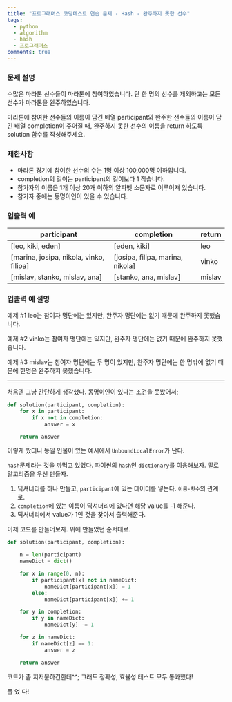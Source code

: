 ```yaml
---
title: "프로그래머스 코딩테스트 연습 문제 - Hash - 완주하지 못한 선수"
tags:
  - python
  - algorithm
  - hash
  - 프로그래머스
comments: true
---
```


### 문제 설명

수많은 마라톤 선수들이 마라톤에 참여하였습니다. 단 한 명의 선수를 제외하고는 모든 선수가 마라톤을 완주하였습니다.

마라톤에 참여한 선수들의 이름이 담긴 배열 participant와 완주한 선수들의 이름이 담긴 배열 completion이 주어질 때, 완주하지 못한 선수의 이름을 return 하도록 solution 함수를 작성해주세요.

### 제한사항

- 마라톤 경기에 참여한 선수의 수는 1명 이상 100,000명 이하입니다.
- completion의 길이는 participant의 길이보다 1 작습니다.
- 참가자의 이름은 1개 이상 20개 이하의 알파벳 소문자로 이루어져 있습니다.
- 참가자 중에는 동명이인이 있을 수 있습니다.

### 입출력 예

| participant                             | completion                       | return |
| --------------------------------------- | -------------------------------- | ------ |
| [leo, kiki, eden]                       | [eden, kiki]                     | leo    |
| [marina, josipa, nikola, vinko, filipa] | [josipa, filipa, marina, nikola] | vinko  |
| [mislav, stanko, mislav, ana]           | [stanko, ana, mislav]            | mislav |

### 입출력 예 설명

예제 #1
leo는 참여자 명단에는 있지만, 완주자 명단에는 없기 때문에 완주하지 못했습니다.

예제 #2
vinko는 참여자 명단에는 있지만, 완주자 명단에는 없기 때문에 완주하지 못했습니다.

예제 #3
mislav는 참여자 명단에는 두 명이 있지만, 완주자 명단에는 한 명밖에 없기 때문에 한명은 완주하지 못했습니다.

---

처음엔 그냥 간단하게 생각했다. 동명이인이 있다는 조건을 못봤어서;

```python
def solution(participant, completion):
    for x in participant:
        if x not in completion:
            answer = x

    return answer
```

이렇게 짰더니 동일 인물이 있는 예시에서  `UnboundLocalError`가 난다.

`hash`문제라는 것을 까먹고 있었다. 파이썬의 `hash`인 `dictionary`를 이용해보자. 말로 알고리즘을 우선 만들자.

1. 딕셔너리를 하나 만들고, `participant`에 있는 데이터를 넣는다. `이름-횟수`의 관계로.
2. `completion`에 있는 이름이 딕셔너리에 있다면 해당 value를 -1 해준다.
3. 딕셔너리에서 value가 1인 것을 찾아서 출력해준다.

이제 코드를 만들어보자. 위에 만들었던 순서대로.

```python
def solution(participant, completion):

    n = len(participant)
    nameDict = dict()

    for x in range(0, n):
        if participant[x] not in nameDict:
            nameDict[participant[x]] = 1
        else:
            nameDict[participant[x]] += 1

    for y in completion:
        if y in nameDict:
            nameDict[y] -= 1

    for z in nameDict:
        if nameDict[z] == 1:
            answer = z

    return answer
```

코드가 좀 지저분하긴한데^^; 그래도 정확성, 효율성 테스트 모두 통과했다!

풀 었 다!

